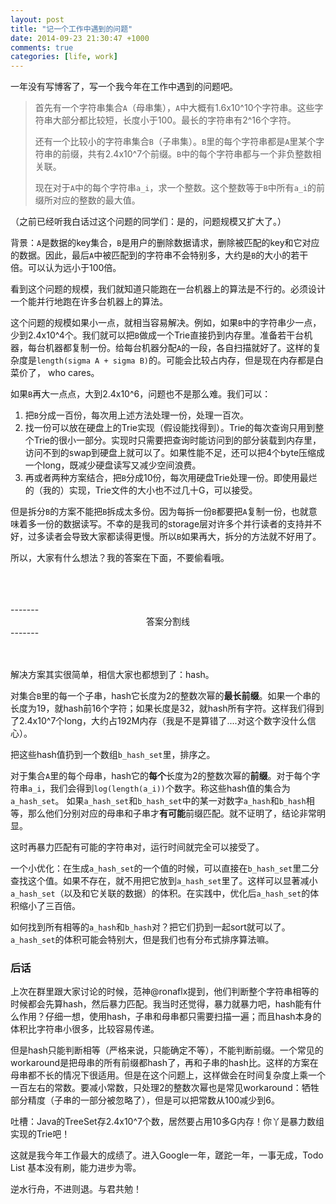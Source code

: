 ```yaml
---
layout: post
title: "记一个工作中遇到的问题"
date: 2014-09-23 21:30:47 +1000
comments: true
categories: [life, work]
---
```



一年没有写博客了，写一个我今年在工作中遇到的问题吧。

> 首先有一个字符串集合`A`（母串集），`A`中大概有1.6x10^10个字符串。这些字符串大部分都比较短，长度小于100。最长的字符串有2^16个字符。
> 
> 还有一个比较小的字符串集合`B`（子串集）。`B`里的每个字符串都是`A`里某个字符串的前缀，共有2.4x10^7个前缀。`B`中的每个字符串都与一个非负整数相关联。
>
> 
> 现在对于`A`中的每个字符串`a_i`，求一个整数。这个整数等于`B`中所有`a_i`的前缀所对应的整数的最大值。

（之前已经听我白话过这个问题的同学们：是的，问题规模又扩大了。）

背景：`A`是数据的key集合，`B`是用户的删除数据请求，删除被匹配的key和它对应的数据。因此，最后`A`中被匹配到的字符串不会特别多，大约是`B`的大小的若干倍。可以认为远小于100倍。

<!--more-->


看到这个问题的规模，我们就知道只能跑在一台机器上的算法是不行的。必须设计一个能并行地跑在许多台机器上的算法。

这个问题的规模如果小一点，就相当容易解决。例如，如果`B`中的字符串少一点，少到2.4x10^4个。我们就可以把`B`做成一个Trie直接扔到内存里。准备若干台机器，每台机器都复制一份。给每台机器分配`A`的一段，各自扫描就好了。这样的复杂度是`length(sigma A + sigma B)`的。可能会比较占内存，但是现在内存都是白菜价了， who cares。

如果`B`再大一点点，大到2.4x10^6，问题也不是那么难。我们可以：


1. 把`B`分成一百份，每次用上述方法处理一份，处理一百次。
2. 找一份可以放在硬盘上的Trie实现（假设能找得到）。Trie的每次查询只用到整个Trie的很小一部分。实现时只需要把查询时能访问到的部分装载到内存里，访问不到的swap到硬盘上就可以了。如果性能不足，还可以把4个byte压缩成一个long，既减少硬盘读写又减少空间浪费。
3. 再或者两种方案结合，把`B`分成10份，每次用硬盘Trie处理一份。即使用最烂的（我的）实现，Trie文件的大小也不过几十G，可以接受。

但是拆分`B`的方案不能把`B`拆成太多份。因为每拆一份`B`都要把`A`复制一份，也就意味着多一份的数据读写。不幸的是我司的storage层对许多个并行读者的支持并不好，过多读者会导致大家都读得更慢。所以`B`如果再大，拆分的方法就不好用了。

所以，大家有什么想法？我的答案在下面，不要偷看哦。


<br/>
<br/>
<br/>
-------
<center>答案分割线</center>
-------
<br/>
<br/>
<br/>




解决方案其实很简单，相信大家也都想到了：hash。

对集合`B`里的每一个子串，hash它长度为2的整数次幂的**最长前缀**。如果一个串的长度为19，就hash前16个字符；如果长度是32，就hash所有字符。这样我们得到了2.4x10^7个long，大约占192M内存（我是不是算错了....对这个数字没什么信心）。


把这些hash值扔到一个数组`b_hash_set`里，排序之。


对于集合`A`里的每个母串，hash它的**每个**长度为2的整数次幂的**前缀**。对于每个字符串`a_i`，我们会得到`log(length(a_i))`个数字。称这些hash值的集合为`a_hash_set`。
如果`a_hash_set`和`b_hash_set`中的某一对数字`a_hash`和`b_hash`相等，那么他们分别对应的母串和子串才**有可能**前缀匹配。就不证明了，结论非常明显。


这时再暴力匹配有可能的字符串对，运行时间就完全可以接受了。


一个小优化：在生成`a_hash_set`的一个值的时候，可以直接在`b_hash_set`里二分查找这个值。如果不存在，就不用把它放到`a_hash_set`里了。这样可以显著减小`a_hash_set`（以及和它关联的数据）的体积。在实践中，优化后`a_hash_set`的体积缩小了三百倍。


如何找到所有相等的`a_hash`和`b_hash`对？把它们扔到一起sort就可以了。`a_hash_set`的体积可能会特别大，但是我们也有分布式排序算法嘛。

### 后话

上次在群里跟大家讨论的时候，范神@ronaflx提到，他们判断整个字符串相等的时候都会先算hash，然后暴力匹配。我当时还觉得，暴力就暴力吧，hash能有什么作用？仔细一想，使用hash，子串和母串都只需要扫描一遍；而且hash本身的体积比字符串小很多，比较容易传递。

但是hash只能判断相等（严格来说，只能确定不等），不能判断前缀。一个常见的workaround是把母串的所有前缀都hash了，再和子串的hash比。这样的方案在母串都不长的情况下很适用。但是在这个问题上，这样做会在时间复杂度上乘一个一百左右的常数。要减小常数，只处理2的整数次幂也是常见workaround：牺牲部分精度（子串的一部分被忽略了），但是可以把常数从100减少到6。

吐槽：Java的TreeSet存2.4x10^7个数，居然要占用10多G内存！你丫是暴力数组实现的Trie吧！


这就是我今年工作最大的成绩了。进入Google一年，蹉跎一年，一事无成，Todo List 基本没有刷，能力进步为零。

逆水行舟，不进则退。与君共勉！
